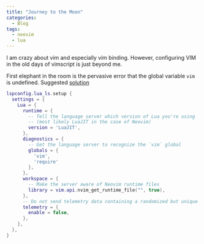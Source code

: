 ```yaml
---
title: "Journey to the Moon"
categories:
  - Blog
tags:
  - neovim
  - lua
---
```


I am crazy about vim and especially vim binding. However, configuring VIM in the old days of vimscript is just beyond me.

First elephant in the room is the pervasive error that the global variable `vim` is undefined. Suggested [solution][vim-global-var]

```lua
lspconfig.lua_ls.setup {
  settings = {
    Lua = {
      runtime = {
        -- Tell the language server which version of Lua you're using
        -- (most likely LuaJIT in the case of Neovim)
        version = 'LuaJIT',
      },
      diagnostics = {
        -- Get the language server to recognize the `vim` global
        globals = {
          'vim',
          'require'
        },
      },
      workspace = {
        -- Make the server aware of Neovim runtime files
        library = vim.api.nvim_get_runtime_file("", true),
      },
      -- Do not send telemetry data containing a randomized but unique identifier
      telemetry = {
        enable = false,
      },
    },
  },
}
```

[vim-global-var]: https://github.com/neovim/neovim/issues/21686#issuecomment-1522446128
